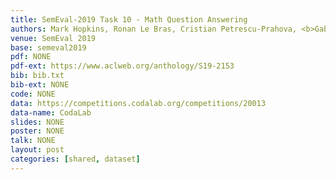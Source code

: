 ```yaml
---
title: SemEval-2019 Task 10 - Math Question Answering
authors: Mark Hopkins, Ronan Le Bras, Cristian Petrescu-Prahova, <b>Gabriel Stanovsky</b>, Hannaneh Hajishirzi, Rik Koncel-Kedziorski
venue: SemEval 2019
base: semeval2019
pdf: NONE
pdf-ext: https://www.aclweb.org/anthology/S19-2153
bib: bib.txt
bib-ext: NONE
code: NONE
data: https://competitions.codalab.org/competitions/20013
data-name: CodaLab
slides: NONE
poster: NONE
talk: NONE
layout: post
categories: [shared, dataset]
---
```

